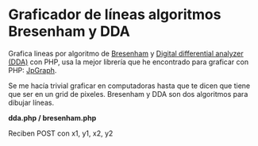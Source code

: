 Graficador de líneas algoritmos Bresenham y DDA
=================

Grafica lineas por algoritmo de [Bresenham][1] y [Digital differential analyzer (DDA)][3] con PHP, usa la mejor librería que he encontrado para graficar con PHP: [JpGraph][3].

Se me hacía trivial graficar en computadoras hasta que te dicen que tiene que ser en un grid de pixeles. Bresenham y DDA son dos algoritmos para dibujar líneas.

**dda.php / bresenham.php**

Reciben POST con x1, y1, x2, y2

  [1]: http://jpgraph.net/
  [2]: http://en.wikipedia.org/wiki/Digital_differential_analyzer_(graphics_algorithm)
  [3]: http://jpgraph.net/
